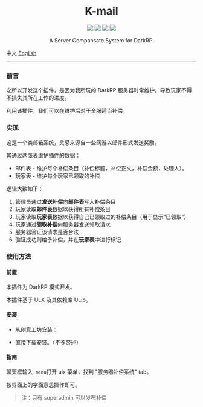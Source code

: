 <div align='center'>

  # K-mail

  <img src="https://img.shields.io/badge/license-GPL3.0-blue">
  <img src="https://img.shields.io/badge/DarkRP-2.7.0-lightgreen">
  <img src="https://img.shields.io/badge/ulib-2.63-orange">
  <img src="https://img.shields.io/badge/ulx-3.73-red">

  A Server Compansate System for DarkRP.

</div>

中文     [English](https://github.com/ninthseason/gmod-Kmail/edit/main/README.md)

---

### 前言

之所以开发这个插件，是因为我所玩的 DarkRP 服务器时常维护。导致玩家不得不损失其所在工作的进度。

利用该插件，我们可以在维护后对于全服适当补偿。



### 实现

这是一个类邮箱系统，灵感来源自一些网游以邮件形式发送奖励。

其通过两张表维护插件的数据：

- 邮件表 - 维护每个补偿条目（补偿标题，补偿正文，补偿金额，处理人）。
- 玩家表 - 维护每个玩家已领取的补偿

逻辑大致如下：

1. 管理员通过**发送补偿**向**邮件表**写入补偿条目
2. 玩家读取**邮件表**数据以获得所有补偿条目
3. 玩家读取**玩家表**数据以获得自己已领取过的补偿条目（用于显示“已领取”）
4. 玩家通过**领取补偿**向服务器发送领取请求
5. 服务器验证该请求是否合法
6. 验证成功则给予补偿，并在**玩家表**中进行标记



### 使用方法

#### 前置

本插件为 DarkRP 模式开发。

本插件基于 ULX 及其依赖库 ULib。

#### 安装

- 从创意工坊安装：

- 直接下载安装。（不多赘述）

#### 指南

聊天框输入`!menu`打开 ulx 菜单，找到 "服务器补偿系统" tab。

按界面上的字面意思操作即可。

> 注：只有 superadmin 可以发布补偿